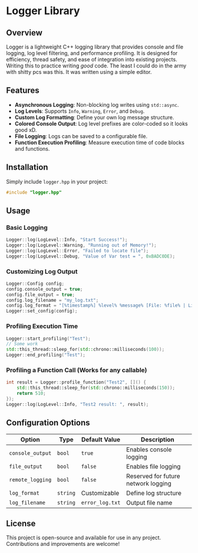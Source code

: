 # Logger Library

## Overview

Logger is a lightweight C++ logging library that provides console and file logging, log level filtering, and performance profiling. It is designed for efficiency, thread safety, and ease of integration into existing projects. Writing this to practice writing *good* code. The least I could do in the army with shitty pcs was this. It was written using a simple editor.

## Features

- **Asynchronous Logging**: Non-blocking log writes using `std::async`.
- **Log Levels**: Supports `Info`, `Warning`, `Error`, and `Debug`.
- **Custom Log Formatting**: Define your own log message structure.
- **Colored Console Output**: Log level prefixes are color-coded so it looks good xD.
- **File Logging**: Logs can be saved to a configurable file.
- **Function Execution Profiling**: Measure execution time of code blocks and functions.

## Installation

Simply include `logger.hpp` in your project:

```cpp
#include "logger.hpp"
```

## Usage

### Basic Logging

```cpp
Logger::log(LogLevel::Info, "Start Success!");
Logger::log(LogLevel::Warning, "Running out of Memory!");
Logger::log(LogLevel::Error, "Failed to locate file");
Logger::log(LogLevel::Debug, "Value of Var test = ", 0xBADC0DE);
```

### Customizing Log Output

```cpp
Logger::Config config;
config.console_output = true;
config.file_output = true;
config.log_filename = "my_log.txt";
config.log_format = "[%timestamp%] %level% %message% [File: %file% | Line: %line%]";
Logger::set_config(config);
```

### Profiling Execution Time

```cpp
Logger::start_profiling("Test");
// Some work
std::this_thread::sleep_for(std::chrono::milliseconds(100));
Logger::end_profiling("Test");
```

### Profiling a Function Call (Works for any callable)

```cpp
int result = Logger::profile_function("Test2", []() {
    std::this_thread::sleep_for(std::chrono::milliseconds(150));
    return 510;
});
Logger::log(LogLevel::Info, "Test2 result: ", result);
```

## Configuration Options

| Option           | Type     | Default Value   | Description                         |
| ---------------- | -------- | --------------- | ----------------------------------- |
| `console_output` | `bool`   | `true`          | Enables console logging             |
| `file_output`    | `bool`   | `false`         | Enables file logging                |
| `remote_logging` | `bool`   | `false`         | Reserved for future network logging |
| `log_format`     | `string` | Customizable    | Define log structure                |
| `log_filename`   | `string` | `error_log.txt` | Output file name                    |

## License

This project is open-source and available for use in any project. Contributions and improvements are welcome!
